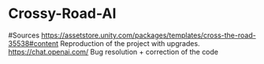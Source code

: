 # Crossy-Road-AI

#Sources
https://assetstore.unity.com/packages/templates/cross-the-road-35538#content Reproduction of the project with upgrades.
https://chat.openai.com/ Bug resolution + correction of the code
